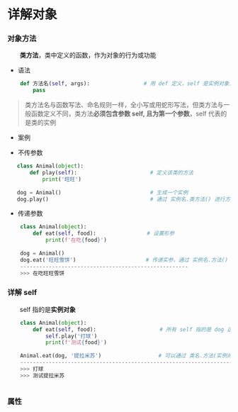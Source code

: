 # 详解对象
### 对象方法
&emsp;&emsp;**类方法**，类中定义的函数，作为对象的行为或功能
*  语法


```python
    def 方法名(self, args):                 # 用 def 定义，self 是实例对象， args 是参数
        pass

```
> 类方法名与函数写法、命名规则一样，全小写或用蛇形写法，但类方法与一般函数定义不同，类方法**必须包含参数 self, 且为第一个参数**，self 代表的是类的实例

*  案例

  *  不传参数

 ```python
    class Animal(object):
        def play(self):                       # 定义该类的方法
            print('旺旺')
    
    dog = Animal()                            # 生成一个实例
    dog.play()                                # 通过 实例名.类方法() 进行方法调用

 ```

 *  传递参数
 
 ```python
     class Animal(object):
         def eat(self, food):                # 设置形参
             print(f'在吃{food}')
     
     dog = Animal()
     dog.eat('旺旺雪饼')                      # 传递实参，通过 实例名.方法() 进行调用
     -----------------------------------------------------
     >>> 在吃旺旺雪饼
 ```

### 详解 self
&emsp;&emsp;self 指的是**实例对象**


```python
    class Animal(object):
        def eat(self, food):                    # 所有 self 指的是 dog 这个实例 
            self.play('打球')                    
            print(f'测试{food}')
            
    Animal.eat(dog, '提拉米苏')                  # 可以通过 类名.方法(实例对象, 实参) 调用方法
    -----------------------------------------------------------------------------------
    >>> 打球
    >>> 测试提拉米苏



```

### 属性





